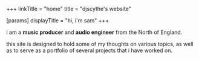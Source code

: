+++
linkTitle = "home"
title = "djscythe's website"

[params]
displayTitle = "hi, i'm sam"
+++

i am a **music producer** and **audio engineer** from the North of England.

this site is designed to hold some of my thoughts on various topics, as well as
to serve as a portfolio of several projects that i have worked on.
